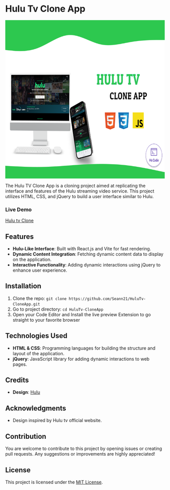 # Hulu Tv Clone App

<img src="img/Hulu Tv.png" alt="hulutv" width="600" height="500" align="center" />


The Hulu TV Clone App is a cloning project aimed at replicating the interface and features of the Hulu streaming video service. This project utilizes HTML, CSS, and jQuery to build a user interface similar to Hulu.



### Live Demo
[Hulu tv Clone](https://hulu-tv-clone-app.vercel.app/)

## Features
- **Hulu-Like Interface**: Built with React.js and Vite for fast rendering.
- **Dynamic Content Integration**: Fetching dynamic content data to display on the application.
- **Interactive Functionality**: Adding dynamic interactions using jQuery to enhance user experience.

## Installation
1. Clone the repo: `git clone https://github.com/Seann21/HuluTv-CloneApp.git`
2. Go to project directory: `cd HuluTv-CloneApp`
3. Open your Code Editor and Install the live preview Extension to go straight to your favorite browser

## Technologies Used
- **HTML & CSS**: Programming languages for building the structure and layout of the application.
- **jQuery**: JavaScript library for adding dynamic interactions to web pages.

## Credits
- **Design**: [Hulu](https://www.hulu.com/welcome?orig_referrer=https%3A%2F%2Fwww.google.com%2F)

## Acknowledgments
- Design inspired by Hulu tv official website.

## Contribution
You are welcome to contribute to this project by opening issues or creating pull requests. Any suggestions or improvements are highly appreciated!

## License
This project is licensed under the [MIT License](LICENSE).
